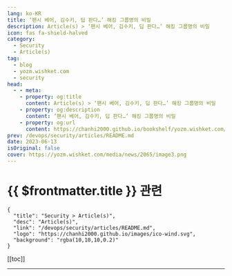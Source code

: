 ```yaml
---
lang: ko-KR
title: ‘팬시 베어, 김수키, 딥 판다…’ 해킹 그룹명의 비밀
description: Article(s) > ‘팬시 베어, 김수키, 딥 판다…’ 해킹 그룹명의 비밀
icon: fas fa-shield-halved
category: 
  - Security
  - Article(s)
tag: 
  - blog
  - yozm.wishket.com
  - security
head:
  - - meta:
    - property: og:title
      content: Article(s) > ‘팬시 베어, 김수키, 딥 판다…’ 해킹 그룹명의 비밀
    - property: og:description
      content: ‘팬시 베어, 김수키, 딥 판다…’ 해킹 그룹명의 비밀
    - property: og:url
      content: https://chanhi2000.github.io/bookshelf/yozm.wishket.com/2065.html
prev: /devops/security/articles/README.md
date: 2023-06-13
isOriginal: false
cover: https://yozm.wishket.com/media/news/2065/image3.png
---
```


# {{ $frontmatter.title }} 관련

```component VPCard
{
  "title": "Security > Article(s)",
  "desc": "Article(s)",
  "link": "/devops/security/articles/README.md",
  "logo": "https://chanhi2000.github.io/images/ico-wind.svg",
  "background": "rgba(10,10,10,0.2)"
}
```

[[toc]]

---

<SiteInfo
  name="‘팬시 베어, 김수키, 딥 판다…’ 해킹 그룹명의 비밀 | 요즘IT"
  desc="해킹 그룹명을 부여하는 이유는 무엇일까? 바로 ‘프로파일링’을 하기 위해서다. 사건 현장에 남은 증거나 범인의 행동 패턴을 분석해 범인을 추적하는 수사 기법인 프로파일링을 사이버 공격에 접목한 것이다. 사이버 공격 시 발생하는 흔적을 통해 공격 목적과 공격 기법 등을 분석하는데, 이때 해킹 그룹명을 짓는다."
  url="https://yozm.wishket.com/magazine/detail/2065/"
  logo="https://yozm.wishket.com/favicon.ico"
  preview="https://yozm.wishket.com/media/news/2065/image3.png"/>

<!-- TODO: 작성 -->


